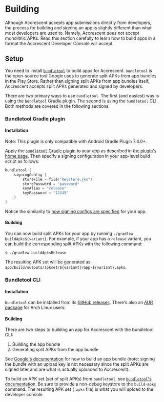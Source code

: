 # Building

Although Accrescent accepts app submissions directly from developers, the
process for building and signing an app is slightly different than what most
developers are used to. Namely, Accrescent _does not_ accept monolithic APKs.
Read this section carefully to learn how to build apps in a format the
Accrescent Developer Console will accept.

## Setup

You need to install [`bundletool`] to build apps for Accrescent. `bundletool` is
the open-source tool Google uses to generate split APKs from app bundles in the
Play Store. Rather than signing split APKs from app bundles itself, Accrescent
accepts split APKs generated and signed by developers.

There are two primary ways to use `bundletool`. The first (and easiest) way is
using the `bundletool` Gradle plugin. The second is using the `bundletool` CLI.
Both methods are covered in the following sections.

### Bundletool Gradle plugin

#### Installation

Note: This plugin is only compatible with Android Gradle Plugin 7.4.0+.

Apply the [`bundletool` Gradle plugin] to your app as described in [the plugin's
home page]. Then specify a signing configuration in your app-level build script
as follows:

```kotlin
bundletool {
    signingConfig {
        storeFile = file("keystore.jks")
        storePassword = "password"
        keyAlias = "release"
        keyPassword = "12345"
    }
}
```

Notice the similarity to [how signing configs are specified] for your app.

#### Building

You can now build split APKs for your app by running `./gradlew
buildApks${variant}`. For example, if your app has a `release` variant, you can
build the corresponding split APKs with the following command:

```
$ ./gradlew buildApksRelease
```

The resulting APK set will be generated as
`app/build/outputs/apkset/${variant}/app-${variant}.apks`.

### Bundletool CLI

#### Installation

`bundletool` can be installed from its [GitHub releases]. There's also an [AUR
package] for Arch Linux users.

#### Building

There are two steps to building an app for Accrescent with the bundletool CLI:

1. Building the app bundle
2. Generating split APKs from the app bundle

See [Google's documentation] for how to build an app bundle (note: signing the
bundle with an upload key is not necessary since the split APKs are signed later
and are what is actually uploaded to Accrescent).

To build an APK set (set of split APKs) from `bundletool`, see [`bundletool`'s
documentation]. Be sure to provide a non-debug keystore to the `build-apks`
command. The resulting APK set (`.apks` file) is what you will upload to the
developer console.

[AUR package]: https://aur.archlinux.org/packages/bundletool
[`bundletool`]: https://developer.android.com/studio/command-line/bundletool
[`bundletool`'s documentation]: https://developer.android.com/studio/command-line/bundletool#generate_apks
[`bundletool` Gradle plugin]: https://github.com/accrescent/bundletool-gradle-plugin
[GitHub releases]: https://github.com/google/bundletool/releases
[Google's documentation]: https://medium.com/androiddevelopers/building-your-first-app-bundle-bbcd228bf631
[how signing configs are specified]: https://developer.android.com/studio/publish/app-signing#secure-shared-keystore
[the plugin's home page]: https://plugins.gradle.org/plugin/app.accrescent.tools.bundletool
